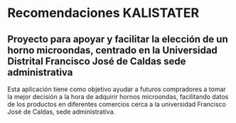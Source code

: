 # Recomendaciones KALISTATER

## Proyecto para apoyar y facilitar la elección de un horno microondas, centrado en la Universidad Distrital Francisco José de Caldas sede administrativa
Esta aplicación tiene como objetivo ayudar a futuros compradores a tomar la mejor decisión a la hora de adquirir hornos microondas, facilitando datos de los productos en diferentes comercios cerca a la universidad Francisco José de Caldas, sede administrativa.